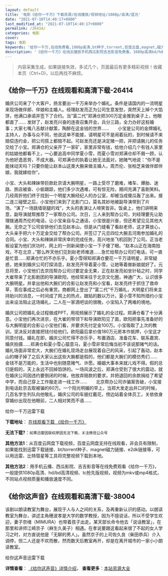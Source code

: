 ```yaml
---
layout: default
title: '电影《给你一千万》下载资源/在线播放/视频地址/1080p/高清/蓝光'
date: "2021-07-10T14:40:17+0800"
last_modified_at: "2021-07-10T14:40:17+0800"
permalink: /26414/
categories: 电影
cover:
tags: 电影
keywords: '给你一千万,在线免费看,1080p高清,bt种子,torrent,百度云盘,magnet,磁力链,迅雷下载资源'
description: '《给你一千万》在线云播放手机西瓜影院吉吉影音免费看，1080p高清bd/hd未删减完整版和tc抢先枪版，mkv/mp4格式，附带bt/torrent种子、magnet/磁力链、百度云盘、网盘资源迅雷下载链接'
---
```


>内容采集生成，如果链接失效，多试几个，页面最后有更多精彩视频！收藏本页（Ctrl+D)，以后再找不麻烦。


## 《给你一千万》在线观看和高清下载-26414

婚庆公司来了个大客户，扬言要出一千万来举办个婚礼。条件是请国内的一流明星来现场做伴郎、伴娘和主婚人。经理赵发亮正为公司生意发愁，突然天上掉个大馅饼，他满口承诺并签下了合约。当“富二代&rdquo;郑满仓把300万定金推到桌子上，他眼都直了…… 发财了，赵发亮兴奋的连夜召集开会，兵分三路，全力办好这桩婚事；大家七嘴八舌献计献策，陶醉在这金钱的世界……　　小宝是公司的金牌婚礼主持人，办事与众不同，他说这单不能接，请明星可不是闹着玩的，到时候请不来赔偿违约金，把公司搭上都赔不起。可赵发亮还是决定赌一把，并把请腕儿的任务交给了小宝。郑满仓的父亲开了一家矿，家里非常有钱，给他介绍几个有钱人家里的姑娘他都看不上，一心要追高中同学夏小雪，而夏小雪对郑满仓却不屑一顾，认为他好逸恶劳，不成大器。可郑满仓的执着让她无法面对，她赌气地说：&ldquo;你不是能抹动天吗？只要你能让赵本山这类大腕来做主婚人，周杰伦、张柏芝来做伴郎伴娘，我就嫁给你”。</p>小宝、大头和辣妹带巨款赴京请大腕明星，一路上受尽了磨难，堵车、爆胎、迷路、旅店被查、小偷跟踪，他们多少次遇难，可有惊无险，期间充满了喜剧笑料。几经周折他们终于找到一个明星大腕经纪人的办公室，却被当成傻瓜轰了出来。接二连三碰壁之后，小宝他们来到了北影门口，莫名其妙地被副导演带到了片场，&ldquo;演了一场跳墙钜腿的戏&rdquo;，大头的表演让人啼笑皆非。饭桌上，他们讲明来意，副导演就帮推荐了一家帮办公司。次日，三人来到帮办公司，刘经理要先让助理拨通周杰伦的电话，让小宝亲自与之通话，小宝很是兴奋，但还希望见见其他大腕。无奈之下公司安排他们去见赵本山，但是从门缝看了看赵老师，这才算放心，大头亲手把六十万定金交给了帮办公司。并签订了元旦四位大腕去河南参加婚礼的合同。小宝、大头和辣妹非常庆幸的完成任务，高兴地坐飞机回到了公司。正当老板设宴为他们庆功时，网上的一则新闻使小宝一下子傻了眼。&ldquo;赵本山正在海南拍戏，不在北京 。&rdquo;那么昨天他们见到赵老师难道……急忙给帮办公司打电话，可一直是忙音……郑满仓忙的不亦乐乎。夏小雪得知郑满仓要花一千万请明星，非常疑惑，她来到婚庆公司打探消息，赵发亮开导着夏小雪，让她等着做新娘就好了。元旦将至，小宝他们去京找帮办公司讨要定金无果，正在赵发亮如坐针毡之时，同学大崔带来了北影剧团的导演欧阳，他经常来往于北京文化圈，神通广大，认识很多大腕明星。并拿出他和大腕们的合影让赵发亮和小宝看，赵发亮终于抓住了救命草，答应事成之后必有重赏。商都网上登出了“富二代&rdquo;千万婚礼，大明星们将来主持助兴的消息，一时间成了网上的热点，跟贴的数以万计。夏小雪不知所措约小宝出来设法阻止这场婚礼，二人在一家酒吧谈的很晚，小宝陷入了两难的境地。</p>婚庆公司把婚礼全过程做成PPT，用视频展示了婚礼的全过程。郑满仓看了十分满意。小宝他们再次进京，在大崔的带领下和导演欧阳见了面，欧阳把事先准备好的与大腕明星的合影让小宝他们看，并要求先付定金100万。小宝吸取了上次的教训，坚决反对直接把钱付给他们，欧阳最后拿价值180万元房本作抵押，小宝这才同意付钱。婚礼在即，婚庆公司忙得不亦乐乎，布置酒店、准备花车、联系嘉宾、婚庆拍摄&hellip;…郑满仓和夏小雪心猿意马，夏小雪非常后悔当初不该说那赌气的话。婚礼场面非常宏大，大腕们在婚礼现场走台展现着自己的风采，引起了轰动，赵本山的帽子掉了之后大家认出这些大腕都是假的，他们都是大腕们的模仿秀们&hellip;… 金钱不是万能的，生活中也别随意赌气、许愿。婚姻大事本来就儿戏不得。假的总归是假的，天上永远不回掉馅饼的。一场风波之后，郑满仓受到了很大的震动，就在婚庆公司因违约要倒闭的时候，他放弃赔款的要求，并把退回的余款捐给了希望中学，而自己穿上工作服走进一线工作&hellip;…　　北京帮办公司诈骗案告破，小宝接到电话赴京去取被骗的60万。一个阳光明媚的早上，当郑大发走出井口的时候，几百名学生列队向他敬礼，婚庆公司的车披红戴花，傍边站着全体员工，关依依身穿婚纱出现在他眼前，二人相对笑而不语&hellip;…


给你一千万迅雷下载

**下载地址**： [在线观看下载 《给你一千万》](https://www.993dy.com//vod-detail-id-21776.html) 


**无法下载?**：`如果迅雷因版权原因无法下载，关注微信公众号 `

**其他方法1**：从百度云网盘下载视频，百度云网盘支持在线观看，非会员有限制，如果能找到迅雷下载链接、bt/torrent种子、magnet磁力链接、e2dk链接等，可以用迅雷、比特彗星等工具将完整视频下载到本地。

**其他方法2**：用手机云播、西瓜影院、吉吉影音等在线免费观看《给你一千万》，一般提供1080p高清、hd/bd高清视频、tc抢先版视频，视频为mkv或mp4格式，不同站点视频质量和播放速度不同。


## 《给你这声音》在线观看和高清下载-38004

该剧以朗读教室为舞台，展现于人与人之间的关系，及再重新认识的感动。以朗读教室为舞台，讲述主角穗波孝是大学的数学教授，因为不擅说话，所以不受学生欢迎，妻子奈绪（MIMURA）也带着孩子出走。某天部长命令他去「说话教室」，在那里和讲师江崎京子（麻生久美子）相遇。在孝说要跟这看起来很了不起的女人学习之时，对方直说他是「无聊的男人」。虽然京子的上司佐久良（柴田恭兵）介入调停，但二人还是不欢而散，然而数天后教室再开，却是在离开城市的一家小小朗读教室。


给你这声音迅雷下载

**详情查看**： [《给你这声音》详情介绍](/movie/38004/)， **查看更多**：[本站资源大全](/movie/t/all/)


